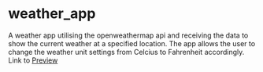 # weather_app

A weather app utilising the openweathermap api and receiving the data to show the current weather at a specified location.
The app allows the user to change the weather unit settings from Celcius to Fahrenheit accordingly.
Link to <a href="https://dimejidj.github.io/weather_app/">Preview</a>
